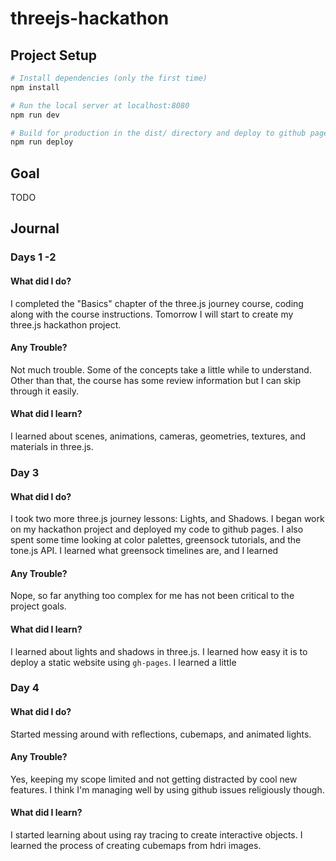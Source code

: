 # threejs-hackathon

## Project Setup

```bash
# Install dependencies (only the first time)
npm install

# Run the local server at localhost:8080
npm run dev

# Build for production in the dist/ directory and deploy to github pages
npm run deploy
```

## Goal

TODO

## Journal

### Days 1 -2

#### What did I do?

I completed the "Basics" chapter of the three.js journey course, coding along with the course instructions. Tomorrow I will start to create my three.js hackathon project.

#### Any Trouble?

Not much trouble. Some of the concepts take a little while to understand. Other than that, the course has some review information but I can skip through it easily.

#### What did I learn?

I learned about scenes, animations, cameras, geometries, textures, and materials in three.js.

### Day 3

#### What did I do?

I took two more three.js journey lessons: Lights, and Shadows. I began work on my hackathon project and deployed my code to github pages. I also spent some time looking at color palettes, greensock tutorials, and the tone.js API. I learned what greensock timelines are, and I learned

#### Any Trouble?

Nope, so far anything too complex for me has not been critical to the project goals.

#### What did I learn?

I learned about lights and shadows in three.js. I learned how easy it is to deploy a static website using `gh-pages`. I learned a little

### Day 4

#### What did I do?

Started messing around with reflections, cubemaps, and animated lights.

#### Any Trouble?

Yes, keeping my scope limited and not getting distracted by cool new features. I think I'm managing well by using github issues religiously though.

#### What did I learn?

I started learning about using ray tracing to create interactive objects. I learned the process of creating cubemaps from hdri images.
